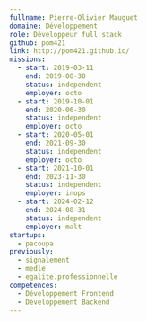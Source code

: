 ```yaml
---
fullname: Pierre-Olivier Mauguet
domaine: Développement
role: Développeur full stack
github: pom421
link: http://pom421.github.io/
missions:
  - start: 2019-03-11
    end: 2019-08-30
    status: independent
    employer: octo
  - start: 2019-10-01
    end: 2020-06-30
    status: independent
    employer: octo
  - start: 2020-05-01
    end: 2021-09-30
    status: independent
    employer: octo
  - start: 2021-10-01
    end: 2023-11-30
    status: independent
    employer: inops
  - start: 2024-02-12
    end: 2024-08-31
    status: independent
    employer: malt
startups:
  - pacoupa
previously:
  - signalement
  - medle
  - egalite.professionnelle
competences:
  - Développement Frontend
  - Développement Backend
---
```

